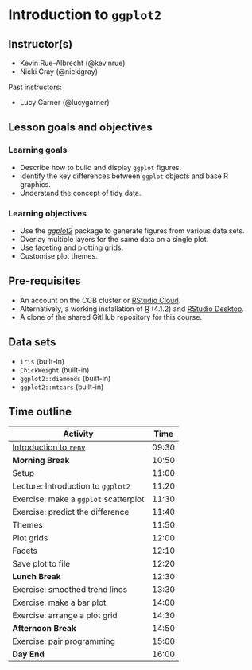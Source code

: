 # Introduction to `ggplot2`

## Instructor(s)

- Kevin Rue-Albrecht (@kevinrue)
- Nicki Gray (@nickigray)

Past instructors:

- Lucy Garner (@lucygarner)

## Lesson goals and objectives

<!--
Refer to:
https://github.com/Bioconductor/BioC2019/blob/master/docs/workshop-syllabus.md#a-note-about-learning-goals-and-objectives-bloom
https://cft.vanderbilt.edu/guides-sub-pages/blooms-taxonomy/
-->

### Learning goals

<!--
High-level "big picture" objectives of the learning process.
-->

- Describe how to build and display `ggplot` figures.
- Identify the key differences between `ggplot` objects and base R graphics.
- Understand the concept of tidy data.

### Learning objectives

<!--
More concrete and measurable outputs.
-->

- Use the *[ggplot2](https://CRAN.R-project.org/package=ggplot2)* package to generate figures from various data sets.
- Overlay multiple layers for the same data on a single plot.
- Use faceting and plotting grids.
- Customise plot themes.

## Pre-requisites

- An account on the CCB cluster or [RStudio Cloud](https://rstudio.cloud/).
- Alternatively, a working installation of [R](https://www.r-project.org/) (4.1.2) and [RStudio Desktop](https://www.rstudio.com/products/rstudio/download/).
- A clone of the shared GitHub repository for this course.

## Data sets

- `iris` (built-in)
- `ChickWeight` (built-in)
- `ggplot2::diamonds` (built-in)
- `ggplot2::mtcars` (built-in)

## Time outline

| Activity                                      |  Time |
|-----------------------------------------------|-------|
| [Introduction to `renv`](../4_r_renv)         | 09:30 |
| **Morning Break**                             | 10:50 |
| Setup                                         | 11:00 |
| Lecture: Introduction to `ggplot2`            | 11:20 |
| Exercise: make a `ggplot` scatterplot         | 11:30 |
| Exercise: predict the difference              | 11:40 |
| Themes                                        | 11:50 |
| Plot grids                                    | 12:00 |
| Facets                                        | 12:10 |
| Save plot to file                             | 12:20 |
| **Lunch Break**                               | 12:30 |
| Exercise: smoothed trend lines                | 13:30 |
| Exercise: make a bar plot                     | 14:00 |
| Exercise: arrange a plot grid                 | 14:30 |
| **Afternoon Break**                           | 14:50 |
| Exercise: pair programming                    | 15:00 |
| **Day End**                                   | 16:00 |
